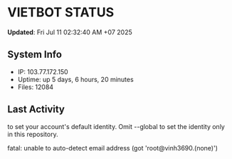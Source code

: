 # VIETBOT STATUS
**Updated**: Fri Jul 11 02:32:40 AM +07 2025

## System Info
- IP: 103.77.172.150
- Uptime: up 5 days, 6 hours, 20 minutes
- Files: 12084

## Last Activity

to set your account's default identity.
Omit --global to set the identity only in this repository.

fatal: unable to auto-detect email address (got 'root@vinh3690.(none)')
